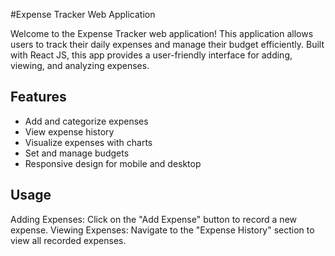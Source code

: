  #Expense Tracker Web Application

Welcome to the Expense Tracker web application! This application allows users to track their daily expenses and manage their budget efficiently. Built with React JS, this app provides a user-friendly interface for adding, viewing, and analyzing expenses.

## Features

- Add and categorize expenses
- View expense history
- Visualize expenses with charts
- Set and manage budgets
- Responsive design for mobile and desktop

## Usage

Adding Expenses: Click on the "Add Expense" button to record a new expense.
Viewing Expenses: Navigate to the "Expense History" section to view all recorded expenses.
 
